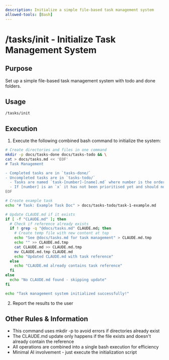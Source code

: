 ```yaml
---
description: Initialize a simple file-based task management system
allowed-tools: [Bash]
---
```


# /tasks/init - Initialize Task Management System

## Purpose

Set up a simple file-based task management system with todo and done folders.

## Usage

```
/tasks/init
```

## Execution

1. Execute the following combined bash command to initialize the system:

```bash
# Create directories and files in one command
mkdir -p docs/tasks-done docs/tasks-todo && \
cat > docs/tasks.md << 'EOF'
# Task Management

- Completed tasks are in `tasks-done/`
- Uncompleted tasks are in `tasks-todo/`
  - Tasks are named `task-[number]-[name].md` where number is the order in which tasks should be completed. The lowest number is the current task.
  - If [number] is an `x` it has not been prioritised yet and should not be worked on.
EOF

# Create example task
echo "# Task: Example Task Doc" > docs/tasks-todo/task-1-example.md

# Update CLAUDE.md if it exists
if [ -f "CLAUDE.md" ]; then
  # Check if reference already exists
  if ! grep -q "@docs/tasks.md" CLAUDE.md; then
    # Create temp file with new content at top
    echo "See @docs/tasks.md for task management" > CLAUDE.md.tmp
    echo "" >> CLAUDE.md.tmp
    cat CLAUDE.md >> CLAUDE.md.tmp
    mv CLAUDE.md.tmp CLAUDE.md
    echo "Updated CLAUDE.md with task reference"
  else
    echo "CLAUDE.md already contains task reference"
  fi
else
  echo "No CLAUDE.md found - skipping update"
fi

echo "Task management system initialized successfully!"
```

2. Report the results to the user

## Other Rules & Information

- This command uses mkdir -p to avoid errors if directories already exist
- The CLAUDE.md update only happens if the file exists and doesn't already contain the reference
- All operations are combined into a single bash execution for efficiency
- Minimal AI involvement - just execute the initialization script
